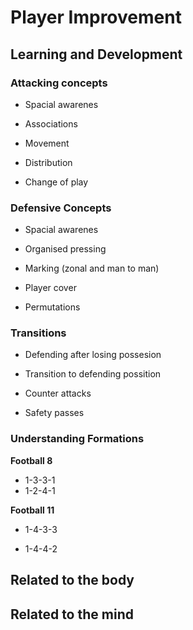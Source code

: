 # Player Improvement

## Learning and Development

### Attacking concepts

- Spacial awarenes

- Associations

- Movement

- Distribution

- Change of play

### Defensive Concepts

- Spacial awarenes

- Organised pressing

- Marking (zonal and man to man)

- Player cover

- Permutations

### Transitions

- Defending after losing possesion

- Transition to defending possition

- Counter attacks

- Safety passes

### Understanding Formations

**Football 8**

- 1-3-3-1
- 1-2-4-1

**Football 11**

- 1-4-3-3

- 1-4-4-2

## Related to the body

## Related to the mind